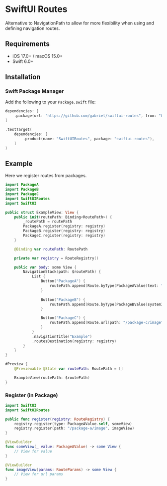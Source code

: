 # SwiftUI Routes

Alternative to NavigationPath to allow for more flexibility when using and defining navigation routes.

## Requirements

- iOS 17.0+ / macOS 15.0+
- Swift 6.0+

## Installation

### Swift Package Manager

Add the following to your `Package.swift` file:

```swift
dependencies: [
    .package(url: "https://github.com/gabriel/swiftui-routes", from: "0.1.1")
]

.testTarget(
    dependencies: [
        .product(name: "SwiftUIRoutes", package: "swiftui-routes"),
    ]
)
```

## Example

Here we register routes from packages.

```swift
import PackageA
import PackageB
import PackageC
import SwiftUIRoutes
import SwiftUI

public struct ExampleView: View {
    public init(routePath: Binding<RoutePath>) {
        _routePath = routePath
        PackageA.register(registry: registry)
        PackageB.register(registry: registry)
        PackageC.register(registry: registry)
    }

    @Binding var routePath: RoutePath

    private var registry = RouteRegistry()

    public var body: some View {
        NavigationStack(path: $routePath) {
            List {
                Button("PackageA") {
                    routePath.append(Route.byType(PackageAValue(text: "Hello World!")))
                }
                
                Button("PackageB") {
                    routePath.append(Route.byType(PackageBValue(systemImage: "heart.fill")))
                }

                Button("PackageC") {
                    routePath.append(Route.url(path: "/package-c/image", params: ["systemName": "heart.fill"]))
                }                
            }
            .navigationTitle("Example")
            .routesDestination(registry: registry)
        }
    }
}

#Preview {
    @Previewable @State var routePath: RoutePath = []

    ExampleView(routePath: $routePath)
}
```

### Register (in Package)

```swift
import SwiftUI
import SwiftUIRoutes

public func register(registry: RouteRegistry) {
    registry.register(type: PackageAValue.self, someView)
    registry.register(path: "/package-a/image", imageView)
}

@ViewBuilder
func someView(_ value: PackageAValue) -> some View {
    // View for value
}

@ViewBuilder
func imageView(params: RouteParams) -> some View {
    // View for url params
}
```
